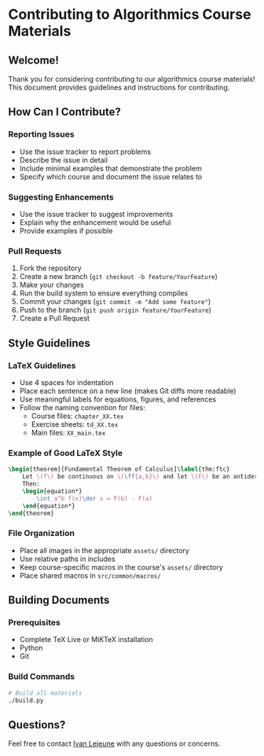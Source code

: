 # Contributing to Algorithmics Course Materials

## Welcome!
Thank you for considering contributing to our algorithmics course materials! This document provides guidelines and instructions for contributing.

## How Can I Contribute?

### Reporting Issues
- Use the issue tracker to report problems
- Describe the issue in detail
- Include minimal examples that demonstrate the problem
- Specify which course and document the issue relates to

### Suggesting Enhancements
- Use the issue tracker to suggest improvements
- Explain why the enhancement would be useful
- Provide examples if possible

### Pull Requests
1. Fork the repository
2. Create a new branch (`git checkout -b feature/YourFeature`)
3. Make your changes
4. Run the build system to ensure everything compiles
5. Commit your changes (`git commit -m "Add some feature"`)
6. Push to the branch (`git push origin feature/YourFeature`)
7. Create a Pull Request

## Style Guidelines

### LaTeX Guidelines
- Use 4 spaces for indentation
- Place each sentence on a new line (makes Git diffs more readable)
- Use meaningful labels for equations, figures, and references
- Follow the naming convention for files:
  - Course files: `chapter_XX.tex`
  - Exercise sheets: `td_XX.tex`
  - Main files: `XX_main.tex`

### Example of Good LaTeX Style
```latex
\begin{theorem}[Fundamental Theorem of Calculus]\label{thm:ftc}
    Let \(f\) be continuous on \(\ff{a,b}\) and let \(F\) be an antiderivative of \(f\).
    Then:
    \begin{equation*}
        \int_a^b f(x)\der x = F(b) - F(a)
    \end{equation*}
\end{theorem}
```

### File Organization
- Place all images in the appropriate `assets/` directory
- Use relative paths in includes
- Keep course-specific macros in the course's `assets/` directory
- Place shared macros in `src/common/macros/`

## Building Documents

### Prerequisites
- Complete TeX Live or MiKTeX installation
- Python
- Git

### Build Commands
```bash
# Build all materials
./build.py
```

## Questions?
Feel free to contact [Ivan Lejeune](mailto:ivan.lejeune@etu.umontpellier.fr) with any questions or concerns.
